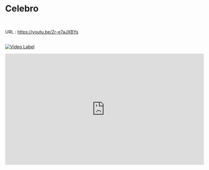 # Celebro
<br/>

URL : https://youtu.be/Zr-e7aJXBYs <br/><br/>

[![Video Label](https://youtu.be/Zr-e7aJXBYs0.jpg)](https://youtu.be/Zr-e7aJXBYs)
<iframe width="640" height="360" src="https://youtu.be/Zr-e7aJXBYs" frameborder="0" gesture="media" allowfullscreen=""></iframe>
